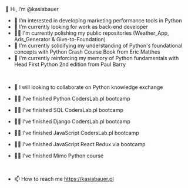 👋 Hi, I’m @kasiabauer
- 👀 I’m interested in developing marketing performance tools in Python
- 🌱 I'm currently looking for work as back-end developer
- 💅🏻 I'm currently polishing my public repositories (Weather_App, Ads_Generator & Give-to-Foundation)
- 📖 I'm currently solidifying my understanding of Python's foundational concepts with Python Crash Course Book from Eric Matthes
- 📖 I'm currently reinforcing my memory of Python fundamentals with Head First Python 2nd edition from Paul Barry
<br>

- 💞️ I will looking to collaborate on Python knowledge exchange


- 👩‍🚀 I’ve finished Python CodersLab.pl bootcamp
- 👩‍🚀 I’ve finished SQL CodersLab.pl bootcamp
- 👩‍🚀 I’ve finished Django CodersLab.pl bootcamp
- 👩‍🚀 I've finished JavaScript CodersLab.pl bootcamp
- 👩‍🚀 I’ve finished JavaScript React Redux via bootcamp
- 👩‍🚀 I’ve finished Mimo Python course

<br>

- 📫 How to reach me https://kasiabauer.pl

<!---
kasiabauer/kasiabauer is a ✨ special ✨ repository because its `README.md` (this file) appears on your GitHub profile.
You can click the Preview link to take a look at your changes.
--->
